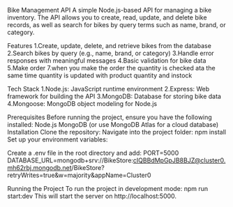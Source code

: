 Bike Management API
A simple Node.js-based API for managing a bike inventory. The API allows you to create, read, update, and delete bike records, as well as search for bikes by query terms such as name, brand, or category.

Features
1.Create, update, delete, and retrieve bikes from the database
2.Search bikes by query (e.g., name, brand, or category)
3.Handle error responses with meaningful messages
4.Basic validation for bike data
5.Make order 
7.when you make the order the quantity is checked ata the same time quantity is updated with product quantity and instock

Tech Stack
1.Node.js: JavaScript runtime environment
2.Express: Web framework for building the API
3.MongoDB: Database for storing bike data
4.Mongoose: MongoDB object modeling for Node.js


Prerequisites
Before running the project, ensure you have the following installed:
Node.js
MongoDB (or use MongoDB Atlas for a cloud database)
Installation
Clone the repository:
Navigate into the project folder:
npm install
Set up your environment variables:

Create a .env file in the root directory and add:
PORT=5000
DATABASE_URL=mongodb+srv://BikeStore:cIQBBdMpGpJB8BJZ@cluster0.mh62rbj.mongodb.net/BikeStore?retryWrites=true&w=majority&appName=Cluster0

Running the Project
To run the project in development mode:
npm run start:dev
This will start the server on http://localhost:5000.


